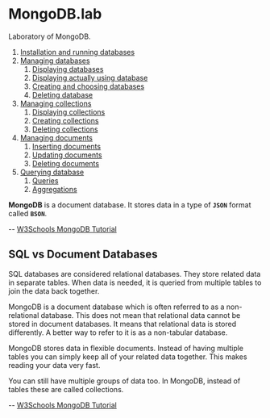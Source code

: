 # MongoDB.lab

Laboratory of MongoDB.

1. [Installation and running databases](installation_and_running.md)
2. [Managing databases](managing_databases.md)
    1. [Displaying databases](managing_databases.md#displaying-databases)
    2. [Displaying actually using database](managing_databases.md#displaying-actually-using-database)
    3. [Creating and choosing databases](managing_databases.md#creating-and-choosing-databases)
    4. [Deleting database](managing_databases.md#deleting-database)
3. [Managing collections](managing_collections.md)
    1. [Displaying collections](managing_collections.md#displaying-collections)
    2. [Creating collections](managing_collections.md#creating-collection)
    3. [Deleting collections](managing_collections.md#deleting-collections)
4. [Managing documents](managing_documents.md)
    1. [Inserting documents](managing_documents.md#inserting-documents)
    2. [Updating documents](managing_documents.md#updating-documents)
    3. [Deleting documents](managing_documents.md#deleting-documents)
5. [Querying database](querying_database.md)
    1. [Queries](querying_database.md#queries)
    2. [Aggregations](querying_database.md#aggregations)

**MongoDB** is a document database. It stores data in a type of **`JSON`** format called **`BSON`**.

-- [W3Schools MongoDB Tutorial](https://www.w3schools.com/mongodb/index.php)

## SQL vs Document Databases

SQL databases are considered relational databases. They store related data in separate tables. When data is needed, it is queried from multiple tables to join the data back together.

MongoDB is a document database which is often referred to as a non-relational database. This does not mean that relational data cannot be stored in document databases. It means that relational data is stored differently. A better way to refer to it is as a non-tabular database.

MongoDB stores data in flexible documents. Instead of having multiple tables you can simply keep all of your related data together. This makes reading your data very fast.

You can still have multiple groups of data too. In MongoDB, instead of tables these are called collections.

-- [W3Schools MongoDB Tutorial](https://www.w3schools.com/mongodb/mongodb_get_started.php)
